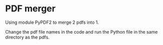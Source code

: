 # PDF merger

Using module PyPDF2 to merge 2 pdfs into 1.

Change the pdf file names in the code and run the Python file in the same directory as the pdfs.